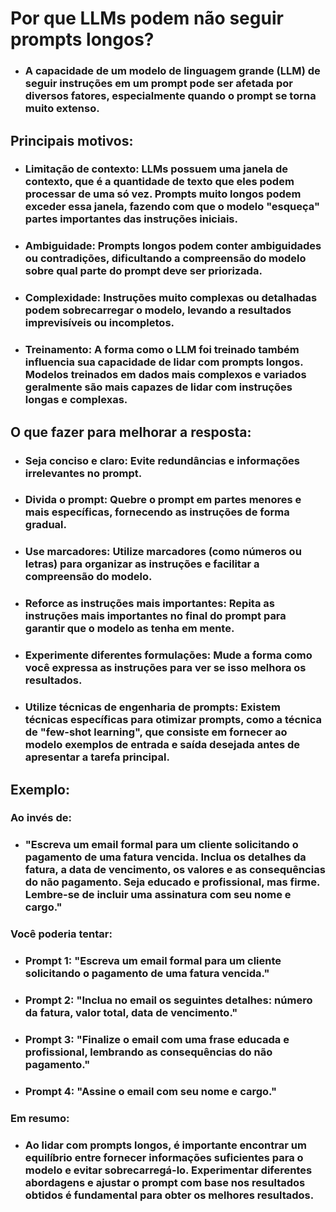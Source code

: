 # Por que LLMs podem não seguir prompts longos?
* ### A capacidade de um modelo de linguagem grande (LLM) de seguir instruções em um prompt pode ser afetada por diversos fatores, especialmente quando o prompt se torna muito extenso.

## Principais motivos:
* ### Limitação de contexto: LLMs possuem uma janela de contexto, que é a quantidade de texto que eles podem processar de uma só vez. Prompts muito longos podem exceder essa janela, fazendo com que o modelo "esqueça" partes importantes das instruções iniciais.
* ### Ambiguidade: Prompts longos podem conter ambiguidades ou contradições, dificultando a compreensão do modelo sobre qual parte do prompt deve ser priorizada.
* ### Complexidade: Instruções muito complexas ou detalhadas podem sobrecarregar o modelo, levando a resultados imprevisíveis ou incompletos.
* ### Treinamento: A forma como o LLM foi treinado também influencia sua capacidade de lidar com prompts longos. Modelos treinados em dados mais complexos e variados geralmente são mais capazes de lidar com instruções longas e complexas.

## O que fazer para melhorar a resposta:
* ### Seja conciso e claro: Evite redundâncias e informações irrelevantes no prompt.
* ### Divida o prompt: Quebre o prompt em partes menores e mais específicas, fornecendo as instruções de forma gradual.
* ### Use marcadores: Utilize marcadores (como números ou letras) para organizar as instruções e facilitar a compreensão do modelo.
* ### Reforce as instruções mais importantes: Repita as instruções mais importantes no final do prompt para garantir que o modelo as tenha em mente.
* ### Experimente diferentes formulações: Mude a forma como você expressa as instruções para ver se isso melhora os resultados.
* ### Utilize técnicas de engenharia de prompts: Existem técnicas específicas para otimizar prompts, como a técnica de "few-shot learning", que consiste em fornecer ao modelo exemplos de entrada e saída desejada antes de apresentar a tarefa principal.

## Exemplo:
### Ao invés de:
* ### "Escreva um email formal para um cliente solicitando o pagamento de uma fatura vencida. Inclua os detalhes da fatura, a data de vencimento, os valores e as consequências do não pagamento. Seja educado e profissional, mas firme. Lembre-se de incluir uma assinatura com seu nome e cargo."

### Você poderia tentar:
* ### Prompt 1: "Escreva um email formal para um cliente solicitando o pagamento de uma fatura vencida."
* ### Prompt 2: "Inclua no email os seguintes detalhes: número da fatura, valor total, data de vencimento."
* ### Prompt 3: "Finalize o email com uma frase educada e profissional, lembrando as consequências do não pagamento."
* ### Prompt 4: "Assine o email com seu nome e cargo."

### Em resumo:
* ### Ao lidar com prompts longos, é importante encontrar um equilíbrio entre fornecer informações suficientes para o modelo e evitar sobrecarregá-lo. Experimentar diferentes abordagens e ajustar o prompt com base nos resultados obtidos é fundamental para obter os melhores resultados.